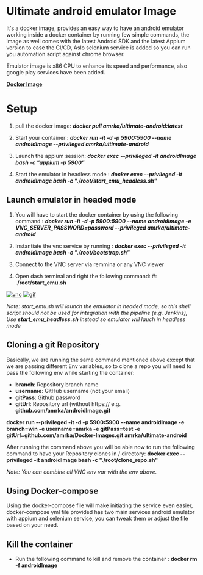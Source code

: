 # Ultimate android emulator Image

It's a docker image, provides an easy way to have an android emulator working inside a docker container by running few simple commands, the image as well comes with the latest Android SDK and the latest Appium version to ease the CI/CD, Aslo selenium service is added so you can run you automation script against chrome browser.

Emulator image is x86 CPU to enhance its speed and performance, also google play services have been added.

**[Docker Image](https://hub.docker.com/repository/docker/amrka/ultimate-android)**


# Setup


1.  pull the docker image: 
**_docker pull amrka/ultimate-android:latest_**
    
3.  Start your container :
 **_docker run -it -d -p 5900:5900 --name androidImage --privileged amrka/ultimate-android_**    

4.  Launch the appium session:
 **_docker exec --privileged -it androidImage bash -c "appium -p 5900"_**
 
5.  Start the emulator in headless mode :
 **_docker exec --privileged -it androidImage bash -c "./root/start_emu_headless.sh"_**


## Launch emulator in headed mode

1.  You will have to start the docker container by using the following command :
**_docker run -it -d -p 5900:5900 --name androidImage -e VNC_SERVER_PASSWORD=password --privileged amrka/ultimate-android_**

2.  Instantiate the vnc service by running :
**_docker exec --privileged -it androidImage bash -c "./root/bootstrap.sh"_**

3.  Connect to the VNC server via remmina or any VNC viewer
    
4.  Open dash terminal and right the following command: 
#: **./root/start_emu.sh**
 
<a href="https://ibb.co/pPq0bn9"><img src="https://i.ibb.co/pPq0bn9/vnc.png" alt="vnc" border="0"></a>       <a href="https://ibb.co/cJB6qkX"><img src="https://i.ibb.co/cJB6qkX/gif.gif"       alt="gif" border="0"></a>
    
*Note: start_emu.sh will launch the emulator in headed mode, so this shell script should not be used for integration with the pipeline (e.g. Jenkins), Use **start_emu_headless.sh** instead so emulator will lauch in headless mode*

## Cloning a git Repository
Basically, we are running the same command mentioned above except that we are passing different Env variables, so to clone a repo you will need to pass the following env while starting the container:

-   **branch**: Repository branch name
-   **username**: GitHub username (not your email)
-   **gitPass**: Github password
-   **gitUrl**: Repository url (without https:// e.g. **github.com/amrka/androidImage.git**

**docker run --privileged -it -d -p 5900:5900 --name androidImage -e branch=win -e username=amrka -e gitPass=test -e gitUrl=github.com/amrka/Docker-Images.git amrka/ultimate-android**

After running the command above you will be able now to run the following command to have your Repository clones in / directory:
**docker exec --privileged -it androidImage bash -c "./root/clone_repo.sh"**

*Note: You can combine all VNC env var with the env above.*

## Using Docker-compose

Using the docker-compose file will make initiating the service even easier, docker-compose yml file provided has two main services android emulator with appium and selenium service, you can tweak them or adjust the file based on your need.

## Kill the container

-   Run the following command to kill and remove the container : 
**docker rm -f androidImage**

